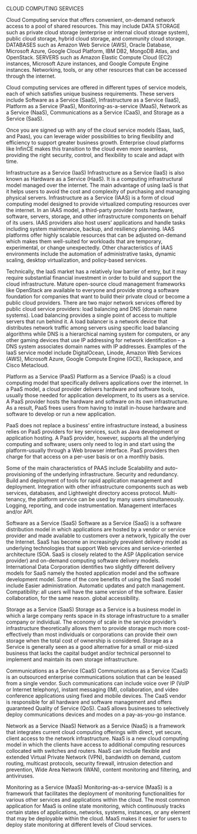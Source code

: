 CLOUD COMPUTING SERVICES

Cloud Computing service that offers convenient, on-demand network access to a pool of shared resources. This may include DATA STORAGE such as private cloud storage (enterprise or internal cloud storage system), public cloud storage, hybrid cloud storage, and community cloud storage. DATABASES such as Amazon Web Service (AWS), Oracle Database, Microsoft Azure, Google Cloud Platform, IBM DB2, MongoDB Atlas, and OpenStack.  SERVERS such as Amazon Elastic Compute Cloud (EC2) instances, Microsoft Azure instances, and Google Compute Engine instances. Networking, tools, or any other resources that can be accessed through the internet.

Cloud computing services are offered in different types of service models, each of which satisfies unique business requirements. These servers include Software as a Service (SaaS), Infrastructure as a Service (IaaS), Platform as a Service (PaaS), Monitoring-as-a-service (MaaS), Network as a Service (NaaS), Communications as a Service (CaaS), and Storage as a Service (SaaS).

Once you are signed up with any of the cloud service models (Saas, IaaS, and Paas), you can leverage wider possibilities to bring flexibility and efficiency to support greater business growth. Enterprise cloud platforms like InfinCE makes this transition to the cloud even more seamless, providing the right security, control, and flexibility to scale and adapt with time.

Infrastructure as a Service (IaaS)
Infrastructure as a Service (IaaS) is also known as Hardware as a Service (HaaS). It is a computing infrastructural model managed over the internet. The main advantage of using IaaS is that it helps users to avoid the cost and complexity of purchasing and managing physical servers.
Infrastructure as a Service (IAAS) is a form of cloud computing model designed to provide virtualized computing resources over the internet. In an IAAS model, a third-party provider hosts hardware, software, servers, storage, and other infrastructure components on behalf of its users. IAAS providers also host users’ applications and handle tasks including system maintenance, backup, and resiliency planning. 
IAAS platforms offer highly scalable resources that can be adjusted on-demand which makes them well-suited for workloads that are temporary, experimental, or change unexpectedly. Other characteristics of IAAS environments include the automation of administrative tasks, dynamic scaling, desktop virtualization, and policy-based services.

Technically, the IaaS market has a relatively low barrier of entry, but it may require substantial financial investment in order to build and support the cloud infrastructure. Mature open-source cloud management frameworks like OpenStack are available to everyone and provide strong a software foundation for companies that want to build their private cloud or become a public cloud providers.
There are two major network services offered by public cloud service providers: load balancing and DNS (domain name systems). Load balancing provides a single point of access to multiple servers that run behind it. A load balancer is a network device that distributes network traffic among servers using specific load balancing algorithms while DNS is a hierarchical naming system for computers, or any other gaming devices that use IP addressing for network identification – a DNS system associates domain names with IP addresses. Examples of the IaaS service model include DigitalOcean, Linode, Amazon Web Services (AWS), Microsoft Azure, Google Compute Engine (GCE), Rackspace, and Cisco Metacloud.

Platform as a Service (PaaS)
Platform as a Service (PaaS) is a cloud computing model that specifically delivers applications over the internet. In a PaaS model, a cloud provider delivers hardware and software tools, usually those needed for application development, to its users as a service. A PaaS provider hosts the hardware and software on its own infrastructure. As a result, PaaS frees users from having to install in-house hardware and software to develop or run a new application.

PaaS does not replace a business’ entire infrastructure instead, a business relies on PaaS providers for key services, such as Java development or application hosting. A PaaS provider, however, supports all the underlying computing and software; users only need to log in and start using the platform-usually through a Web browser interface. PaaS providers then charge for that access on a per-user basis or on a monthly basis.

Some of the main characteristics of PAAS include Scalability and auto-provisioning of the underlying infrastructure. Security and redundancy. Build and deployment of tools for rapid application management and deployment. Integration with other infrastructure components such as web services, databases, and Lightweight directory access protocol. Multi-tenancy, the platform service can be used by many users simultaneously. Logging, reporting, and code instrumentation. Management interfaces and/or API.

Software as a Service (SaaS)
Software as a Service (SaaS) is a software distribution model in which applications are hosted by a vendor or service provider and made available to customers over a network, typically the over the Internet. SaaS has become an increasingly prevalent delivery model as underlying technologies that support Web services and service-oriented architecture (SOA. SaaS is closely related to the ASP (Application service provider) and on-demand computing software delivery models. International Data Corporation identifies two slightly different delivery models for SaaS namely the hosted application model and the software development model. Some of the core benefits of using the SaaS model include Easier administration. Automatic updates and patch management. Compatibility: all users will have the same version of the software. Easier collaboration, for the same reason. global accessibility.

Storage as a Service (SaaS)
Storage as a Service is a business model in which a large company rents space in its storage infrastructure to a smaller company or individual. The economy of scale in the service provider’s infrastructure theoretically allows them to provide storage much more cost-effectively than most individuals or corporations can provide their own storage when the total cost of ownership is considered. Storage as a Service is generally seen as a good alternative for a small or mid-sized business that lacks the capital budget and/or technical personnel to implement and maintain its own storage infrastructure.

Communications as a Service (CaaS)
Communications as a Service (CaaS) is an outsourced enterprise communications solution that can be leased from a single vendor. Such communications can include voice over IP (VoIP or Internet telephony), instant messaging (IM), collaboration, and video conference applications using fixed and mobile devices. The CaaS vendor is responsible for all hardware and software management and offers guaranteed Quality of Service (QoS). CaaS allows businesses to selectively deploy communications devices and modes on a pay-as-you-go instance.

Network as a Service (NaaS)
Network as a Service (NaaS) is a framework that integrates current cloud computing offerings with direct, yet secure, client access to the network infrastructure. NaaS is a new cloud computing model in which the clients have access to additional computing resources collocated with switches and routers. NaaS can include flexible and extended Virtual Private Network (VPN), bandwidth on demand, custom routing, multicast protocols, security firewall, intrusion detection and prevention, Wide Area Network (WAN), content monitoring and filtering, and antiviruses.

Monitoring as a Service (MaaS)
Monitoring-as-a-service (MaaS) is a framework that facilitates the deployment of monitoring functionalities for various other services and applications within the cloud. The most common application for MaaS is online state monitoring, which continuously tracks certain states of applications, networks, systems, instances, or any element that may be deployable within the cloud. MaaS makes it easier for users to deploy state monitoring at different levels of Cloud services.